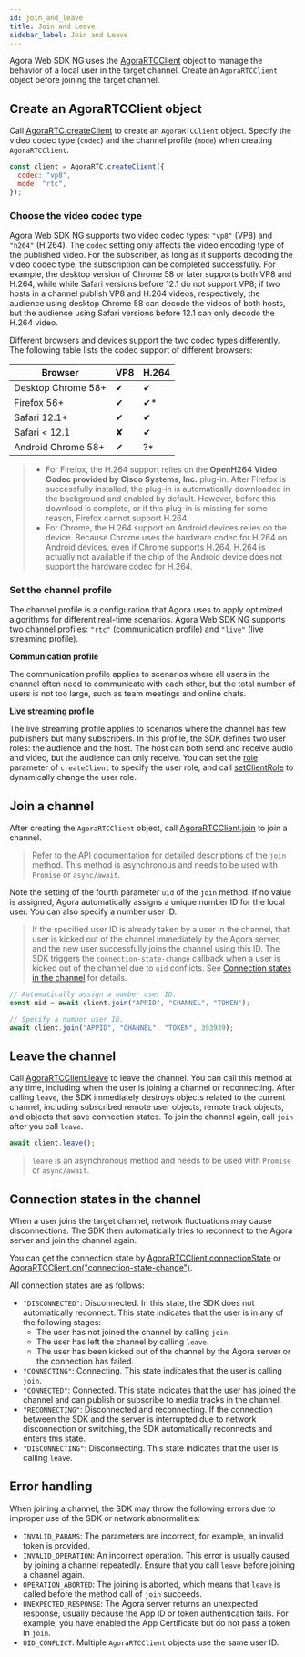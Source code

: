 ```yaml
---
id: join_and_leave
title: Join and Leave
sidebar_label: Join and Leave
---
```


Agora Web SDK NG uses the [AgoraRTCClient](/api/en/interfaces/iagorartcclient.html) object to manage the behavior of a local user in the target channel. Create an `AgoraRTCClient` object before joining the target channel.

## Create an AgoraRTCClient object

Call [AgoraRTC.createClient](/api/en/interfaces/iagorartc.html#createclient) to create an `AgoraRTCClient` object. Specify the video codec type (`codec`) and the channel profile (`mode`) when creating `AgoraRTCClient`.

```js
const client = AgoraRTC.createClient({
  codec: "vp8",
  mode: "rtc",
});
```

### Choose the video codec type

Agora Web SDK NG supports two video codec types: `"vp8"` (VP8) and `"h264"` (H.264). The `codec` setting only affects the video encoding type of the published video. For the subscriber, as long as it supports decoding the video codec type, the subscription can be completed successfully. For example, the desktop version of Chrome 58 or later supports both VP8 and H.264, while while Safari versions before 12.1 do not support VP8; if two hosts in a channel publish VP8 and H.264 videos, respectively, the audience using desktop Chrome 58 can decode the videos of both hosts, but the audience using Safari versions before 12.1 can only decode the H.264 video.

Different browsers and devices support the two codec types differently. The following table lists the codec support of different browsers:

|Browser|VP8|H.264|
|---|---|---|
|Desktop Chrome 58+|✔|✔|
|Firefox 56+|✔|✔*|
|Safari 12.1+|✔|✔|
|Safari < 12.1|✘|✔|
|Android Chrome 58+|✔|?*|

> - For Firefox, the H.264 support relies on the **OpenH264 Video Codec provided by Cisco Systems, Inc.** plug-in. After Firefox is successfully installed, the plug-in is automatically downloaded in the background and enabled by default. However, before this download is complete, or if this plug-in is missing for some reason, Firefox cannot support H.264.
> - For Chrome, the H.264 support on Android devices relies on the device. Because Chrome uses the hardware codec for H.264 on Android devices, even if Chrome supports H.264, H.264 is actually not available if the chip of the Android device does not support the hardware codec for H.264.

### Set the channel profile

The channel profile is a configuration that Agora uses to apply optimized algorithms for different real-time scenarios. Agora Web SDK NG supports two channel profiles: `"rtc"` (communication profile) and `"live"` (live streaming profile).

**Communication profile**

The communication profile applies to scenarios where all users in the channel often need to communicate with each other, but the total number of users is not too large, such as team meetings and online chats.

**Live streaming profile**

The live streaming profile applies to scenarios where the channel has few publishers but many subscribers. In this profile, the SDK defines two user roles: the audience and the host. The host can both send and receive audio and video, but the audience can only receive. You can set the [role](/api/en/interfaces/clientconfig.html#role) parameter of `createClient` to specify the user role, and call [setClientRole](/api/en/interfaces/iagorartcclient.html#setclientrole) to dynamically change the user role.

## Join a channel

After creating the `AgoraRTCClient` object, call [AgoraRTCClient.join](/api/en/interfaces/iagorartcclient.html#join) to join a channel.

> Refer to the API documentation for detailed descriptions of the `join` method. This method is asynchronous and needs to be used with `Promise` or `async/await`.

Note the setting of the fourth parameter `uid` of the `join` method. If no value is assigned, Agora automatically assigns a unique number ID for the local user. You can also specify a number user ID.

> If the specified user ID is already taken by a user in the channel, that user is kicked out of the channel immediately by the Agora server, and the new user successfully joins the channel using this ID. The SDK triggers the `connection-state-change` callback when a user is kicked out of the channel due to `uid` conflicts. See [Connection states in the channel](#connection) for details.

```js
// Automatically assign a number user ID.
const uid = await client.join("APPID", "CHANNEL", "TOKEN");

// Specify a number user ID.
await client.join("APPID", "CHANNEL", "TOKEN", 393939);
```

## Leave the channel

Call [AgoraRTCClient.leave](/api/en/interfaces/iagorartcclient.html#leave) to leave the channel. You can call this method at any time, including when the user is joining a channel or reconnecting. After calling `leave`, the SDK immediately destroys objects related to the current channel, including subscribed remote user objects, remote track objects, and objects that save connection states. To join the channel again, call `join` after you call `leave`.

```js
await client.leave();
```

> `leave` is an asynchronous method and needs to be used with `Promise` or `async/await`.

## <a name="connection"></a>Connection states in the channel

When a user joins the target channel, network fluctuations may cause disconnections. The SDK then automatically tries to reconnect to the Agora server and join the channel again.

You can get the connection state by [AgoraRTCClient.connectionState](/api/en/interfaces/iagorartcclient.html#connectionstate) or [AgoraRTCClient.on("connection-state-change")](/api/en/interfaces/iagorartcclient.html#event_connection_state_change).

All connection states are as follows:

- `"DISCONNECTED"`: Disconnected. In this state, the SDK does not automatically reconnect. This state indicates that the user is in any of the following stages:
  - The user has not joined the channel by calling `join`.
  - The user has left the channel by calling `leave`.
  - The user has been kicked out of the channel by the Agora server or the connection has failed.
- `"CONNECTING"`: Connecting. This state indicates that the user is calling `join`.
- `"CONNECTED"`: Connected. This state indicates that the user has joined the channel and can publish or subscribe to media tracks in the channel.
- `"RECONNECTING"`: Disconnected and reconnecting. If the connection between the SDK and the server is interrupted due to network disconnection or switching, the SDK automatically reconnects and enters this state.
- `"DISCONNECTING"`: Disconnecting. This state indicates that the user is calling `leave`.

## Error handling

When joining a channel, the SDK may throw the following errors due to improper use of the SDK or network abnormalities:

- `INVALID_PARAMS`: The parameters are incorrect, for example, an invalid token is provided.
- `INVALID_OPERATION`: An incorrect operation. This error is usually caused by joining a channel repeatedly. Ensure that you call `leave` before joining a channel again.
- `OPERATION_ABORTED`: The joining is aborted, which means that `leave` is called before the method call of `join` succeeds.
- `UNEXPECTED_RESPONSE`: The Agora server returns an unexpected response, usually because the App ID or token authentication fails. For example, you have enabled the App Certificate but do not pass a token in `join`.
- `UID_CONFLICT`: Multiple `AgoraRTCClient` objects use the same user ID.
